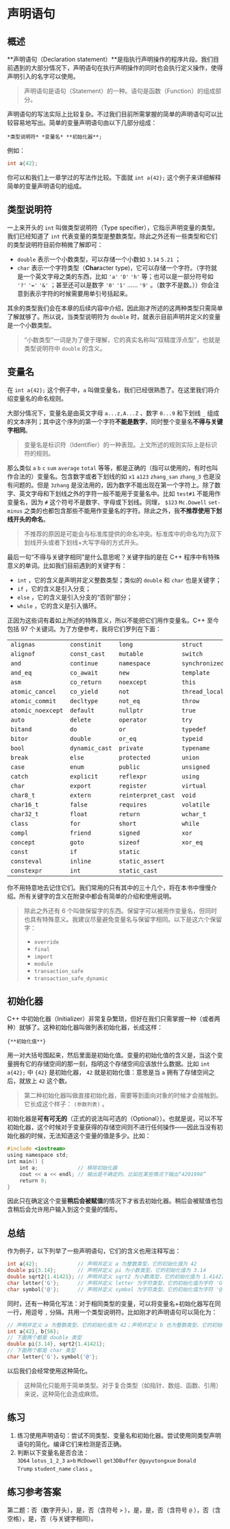 # 声明语句

## 概述

**声明语句（Declaration statement）**是指执行声明操作的程序片段。我们目前遇到的大部分情况下，声明语句在执行声明操作的同时也会执行定义操作，使得声明引入的名字可以使用。

> 声明语句是语句（Statement）的一种。语句是函数（Function）的组成部分。

声明语句的写法实际上比较复杂。不过我们目前所需掌握的简单的声明语句可以比较容易地写出。简单的变量声明语句由以下几部分组成：

```sdsc
*类型说明符* *变量名* **初始化器**;
```
例如：
```cpp
int a{42};
```

你可以和我们上一章学过的写法作比较。下面就 `int a{42};` 这个例子来详细解释简单的变量声明语句的组成。

## 类型说明符

一上来开头的 `int` 叫做类型说明符（Type specifier），它指示声明变量的类型。我们已经知道了 `int` 代表变量的类型是整数类型。除此之外还有一些类型和它们的类型说明符目前你稍微了解即可：

- `double` 表示一个小数类型，可以存储一个小数如 `3.14` `5.21` ；
- `char` 表示一个字符类型（**Char**acter type)，它可以存储一个字符。（字符就是一个英文字母之类的东西，比如 `'a'` `'D'` `'h'` 等；也可以是一部分符号如 `'?'` `'='` `'&'` ；甚至还可以是数字 `'0'` `'1'` …… `'9'` 。（数字不是数。））你会注意到表示字符的时候需要用单引号括起来。

其余的类型我们会在本章的后续内容中介绍，因此刚才所述的这两种类型只需简单了解就够了。所以说，当类型说明符为 `double` 时，就表示目前声明并定义的变量是一个小数类型。

> “小数类型”一词是为了便于理解，它的真实名称叫“双精度浮点型”，也就是类型说明符中 `double` 的含义。

## 变量名

在 `int a{42};` 这个例子中，`a` 叫做变量名，我们已经很熟悉了。在这里我们将介绍变量名的命名规则。

大部分情况下，变量名是由英文字母 `a...z,A...Z` 、数字 `0...9` 和下划线 `_` 组成的文本序列；其中这个序列的第一个字符**不能是数字**，同时整个变量名**不得与关键字相同**。

> 变量名是标识符（Identifier）的一种表现。上文所述的规则实际上是标识符的规则。

那么类似 `a` `b` `c` `sum` `average` `total` 等等，都是正确的（指可以使用的，有时也叫作合法的）变量名。包含数字或者下划线的如 `x1` `a123` `zhang_san` `zhang_3` 也是没有问题的。但是 `3zhang` 是没法用的，因为数字不能出现在第一个字符上。除了数字、英文字母和下划线之外的字符一般不能用于变量名中。比如 `test#1` 不能用作变量名，因为 `#` 这个符号不是数字、字母或下划线。同理， `$123` `Mc.Dowell` `set-minus` 之类的也都包含那些不能用作变量名的字符。除此之外，我**不推荐使用下划线开头的命名**。

> 不推荐的原因是可能会与标准库提供的命名冲突。标准库中的命名均为双下划线开头或者下划线+大写字母的方式开头。

最后一句“不得与关键字相同”是什么意思呢？关键字指的是在 C++ 程序中有特殊意义的单词。比如我们目前遇到的关键字有：

- `int` ，它的含义是声明并定义整数类型；类似的 `double` 和 `char` 也是关键字；
- `if` ，它的含义是引入分支；
- `else` ，它的含义是引入分支的“否则”部分；
- `while` ，它的含义是引入循环。

正因为这些词有着如上所述的特殊意义，所以不能把它们用作变量名。C++ 至今包括 97 个关键词。为了方便参考，我将它们罗列在下面：

|  |  |  |  |
| --- | --- | --- | --- |
| `alignas` | `constinit` | `long` | `struct` |
| `alignof` | `const_cast` | `mutable` | `switch` |
| `and` | `continue` | `namespace` | `synchronized` |
| `and_eq` | `co_await` | `new` | `template` |
| `asm` | `co_return` | `noexcept` | `this` |
| `atomic_cancel` | `co_yield` | `not` | `thread_local` |
| `atomic_commit` | `decltype` | `not_eq` | `throw` |
| `atomic_noexcept` | `default` | `nullptr` | `true` |
| `auto` | `delete` | `operator` | `try` |
| `bitand` | `do` | `or` | `typedef` |
| `bitor` | `double` | `or_eq` | `typeid` |
| `bool` | `dynamic_cast` | `private` | `typename` |
| `break` | `else` | `protected` | `union` |
| `case` | `enum` | `public` | `unsigned` |
| `catch` | `explicit` | `reflexpr` | `using` |
| `char` | `export` | `register` | `virtual` |
| `char8_t` | `extern` | `reinterpret_cast` | `void` |
| `char16_t` | `false` | `requires` | `volatile` |
| `char32_t` | `float` | `return` | `wchar_t` |
| `class` | `for` | `short` | `while` |
| `compl` | `friend` | `signed` | `xor` |
| `concept` | `goto` | `sizeof` | `xor_eq` |
| `const` | `if` | `static` |  |
| `consteval` | `inline` | `static_assert` |  |
| `constexpr` | `int` | `static_cast` |  |

你不用特意地去记住它们。我们常用的只有其中的三十几个，将在本书中慢慢介绍。所有关键字的含义在附录中都会有简单的介绍和使用说明。

> 除此之外还有 6 个叫做保留字的东西。保留字可以被用作变量名，但同时也具有特殊意义。我建议尽量避免变量名与保留字相同。以下是这六个保留字：
> - `override`
> - `final`
> - `import`
> - `module`
> - `transaction_safe`
> - `transaction_safe_dynamic`

## 初始化器

C++ 中初始化器（Initializer）非常复杂繁琐，但好在我们只需掌握一种（或者两种）就够了。这种初始化器叫做列表初始化器，长成这样：

```sdsc
{**初始化值**}
```

用一对大括号围起来，然后里面是初始化值。变量的初始化值的含义是，当这个变量拥有它的存储空间的那一刻，指明这个存储空间应该放什么数据。比如 `int a{42};` 中 `{42}` 是初始化器， `42` 就是初始化值：意思是当 `a` 拥有了存储空间之后，就放上 `42` 这个数。

> 第二种初始化器叫做直接初始化器，需要等到面向对象的时候才会接触到。它长成这个样子： `(参数列表)` 。

初始化器是**可有可无的**（正式的说法叫可选的（Optional））。也就是说，可以不写初始化器，这个时候对于变量获得的存储空间则不进行任何操作——因此当没有初始化器的时候，无法知道这个变量的值是多少。比如：
```cpp
#include <iostream>
using namespace std;
int main() {
    int a;             // 移除初始化器
    cout << a << endl; // 输出是不确定的。比如在某些情况下输出“4201998”
    return 0;
}
```
因此只在确定这个变量**稍后会被赋值**的情况下才省去初始化器。稍后会被赋值也包含稍后会允许用户输入到这个变量的情形。
## 总结

作为例子，以下列举了一些声明语句，它们的含义也用注释写出：
```cpp
int a{42};             // 声明并定义 a 为整数类型，它的初始化值为 42
double pi{3.14};       // 声明并定义 pi 为小数类型，它的初始化值为 3.14
double sqrt2{1.41421}; // 声明并定义 sqrt2 为小数类型，它的初始化值为 1.41421
char letter{'G'};      // 声明并定义 letter 为字符类型，它的初始化值为字符 'G'。注意单引号的使用
char symbol{'@'};      // 声明并定义 symbol 为字符类型，它的初始化值为字符 '@'
```
同时，还有一种简化写法：对于相同类型的变量，可以将变量名+初始化器写在同一行，用逗号 `,` 分隔，共用一个类型说明符。比如刚才的声明语句可以简化为：
```cpp
// 声明并定义 a 为整数类型，它的初始化值为 42；声明并定义 b 也为整数类型，它的初始化值为 56
int a{42}, b{56};
// 下面两个都是 double 类型
double pi{3.14}, sqrt2{1.41421};
// 下面两个都是 char 类型
char letter{'G'}，symbol{'@'};
```
以后我们会经常使用这种简化。

> 这种简化只能用于简单类型。对于复合类型（如指针、数组、函数、引用）来说，这种简化会造成麻烦。

## 练习

1. 练习使用声明语句：尝试不同类型、变量名和初始化器。尝试使用同类型声明语句的简化。编译它们来检测是否正确。
1. 判断以下变量名是否合法： `3D64` `lotus_1_2_3` `a>b` `McDowell` `get3DBuffer` `@guyutongxue` `Donald Trump` `student_name` `class` 。

## 练习参考答案

第二题：否（数字开头），是，否（含符号 `>` ），是，是，否（含符号 `@` ），否（含空格），是，否（与关键字相同）。
